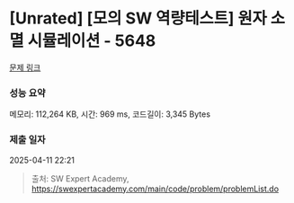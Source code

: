 # [Unrated] [모의 SW 역량테스트] 원자 소멸 시뮬레이션 - 5648 

[문제 링크](https://swexpertacademy.com/main/code/problem/problemDetail.do?contestProbId=AWXRFInKex8DFAUo) 

### 성능 요약

메모리: 112,264 KB, 시간: 969 ms, 코드길이: 3,345 Bytes

### 제출 일자

2025-04-11 22:21



> 출처: SW Expert Academy, https://swexpertacademy.com/main/code/problem/problemList.do
